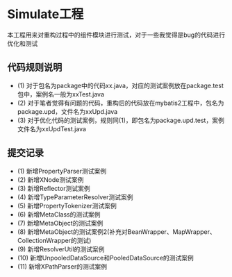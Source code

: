 # Simulate工程
本工程用来对重构过程中的组件模块进行测试，对于一些我觉得是bug的代码进行优化和测试

## 代码规则说明

* (1) 对于包名为package中的代码xx.java，对应的测试案例放在package.test包中，案例名一般为xxTest.java
* (2) 对于笔者觉得有问题的代码，重构后的代码放在mybatis2工程中，包名为package.upd，文件名为xxUpd.java
* (3) 对于优化代码的测试案例，规则同(1)，即包名为package.upd.test，案例文件名为xxUpdTest.java

## 提交记录
* (1) 新增PropertyParser测试案例
* (2) 新增XNode测试案例
* (3) 新增Reflector测试案例
* (4) 新增TypeParameterResolver测试案例
* (5) 新增PropertyTokenizer测试案例
* (6) 新增MetaClass的测试案例
* (7) 新增MetaObject的测试案例
* (8) 新增MetaObject的测试案例2(补充对BeanWrapper、MapWrapper、CollectionWrapper的测试)
* (9) 新增ResolverUtil的测试案例
* (10) 新增UnpooledDataSource和PooledDataSource的测试案例
* (11) 新增XPathParser的测试案例